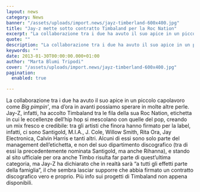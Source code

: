 ```yaml
---
layout: news
category: News
banner: "/assets/uploads/import.news/jayz-timberland-600x400.jpg"
title: "Jay-z mette sotto contratto Timbaland per la Roc Nation"
excerpt: "La collaborazione tra i due ha avuto il suo apice in un piccolo capolavoro come Big pimpin’, ma d’ora in avanti possiamo sperare in molte altre perle. Jay-Z, infatti, ha accolto Timbaland tra le fila della sua Roc Nation, etichetta in cui le eccellenze dell’hip hop si mescolano con quelle del pop, creando un mix [&hellip"
quote: ""
description: "La collaborazione tra i due ha avuto il suo apice in un piccolo capolavoro come Big pimpin’, ma d’ora in avanti possiamo sperare in molte altre perle. Jay-Z, infatti, ha accolto Timbaland tra le fila della sua Roc Nation, etichetta in cui le eccellenze dell’hip hop si mescolano con quelle del pop, creando un mix [&hellip"
keywords: ""
date: 2013-01-30T00:00:00.000+01:00
author: "Marta Blumi Tripodi"
cover: "/assets/uploads/import.news/jayz-timberland-600x400.jpg"
pagination:
  enabled: true

---
```


La collaborazione tra i due ha avuto il suo apice in un piccolo capolavoro come _Big pimpin’_, ma d’ora in avanti possiamo sperare in molte altre perle. Jay-Z, infatti, ha accolto Timbaland tra le fila della sua Roc Nation, etichetta in cui le eccellenze dell’hip hop si mescolano con quelle del pop, creando un mix fresco e credibile: tra gli artisti che finora hanno firmato per la label, infatti, ci sono Santigold, M.I.A., J. Cole, Willow Smith, Rita Ora, Jay Electronica, Calvin Harris e tanti altri. Alcuni di essi sono solo parte del management dell’etichetta, e non del suo dipartimento discografico (tra di essi la precedentemente nominata Santigold, ma anche Rihanna), e stando al sito ufficiale per ora anche Timbo risulta far parte di quest’ultima categoria, ma Jay-Z ha dichiarato che in realtà sarà “a tutti gli effetti parte della famiglia”, il che sembra lasciar supporre che abbia firmato un contratto discografico vero e proprio. Più info sui progetti di Timbaland non appena disponibili.